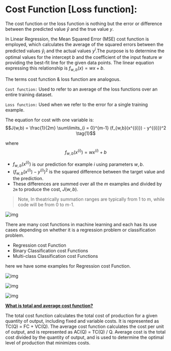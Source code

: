 # Cost Function [Loss function]:
The cost function or the loss function is nothing but the error or difference between the predicted value $\hat{y}$ and the true value $y$.


In Linear Regression, the Mean Squared Error (MSE) cost function is employed, which calculates the average of the squared errors between the predicted values $\hat{y}_i$ and the actual values ${y}^i$.The purpose is to determine the optimal values for the intercept $b$    and the coefficient of the input feature $w$  
providing the best-fit line for the given data points. The linear equation expressing this relationship is $f_{w,b}(x) = wx + b$.

The terms cost function & loss function are analogous.

```Cost function:``` Used to refer to an average of the loss functions over an entire training dataset.

```Loss function:``` Used when we refer to the error for a single training example.


The equation for cost with one variable is:
  $$J(w,b) = \frac{1}{2m} \sum\limits_{i = 0}^{m-1} (f_{w,b}(x^{(i)}) - y^{(i)})^2 \tag{1}$$ 
 
where 
  $$f_{w,b}(x^{(i)}) = wx^{(i)} + b \tag{2}$$
  
- $f_{w,b}(x^{(i)})$ is our prediction for example $i$ using parameters $w,b$.  
- $(f_{w,b}(x^{(i)}) -y^{(i)})^2$ is the squared difference between the target value and the prediction.   
- These differences are summed over all the $m$ examples and divided by `2m` to produce the cost, $J(w,b)$.  
>Note, In theatrically summation ranges are typically from 1 to m, while code will be from 0 to m-1.

![img](imgs/3-CostFunction/CostFunction.png)

There are many cost functions in machine learning and each has its use cases depending on whether it is a regression problem or classification problem.
- Regression cost Function
- Binary Classification cost Functions
- Multi-class Classification cost Functions

here we have some examples for Regression cost Function.

![img](imgs/3-CostFunction/CostFunctionExample1.png)

![img](imgs/3-CostFunction/CostFunctionExample2.png)

![img](imgs/3-CostFunction/CostFunctionExample3.png)

[**What is total and average cost function?**](https://www.analyticsvidhya.com/blog/2021/02/cost-function-is-no-rocket-science/)

The total cost function calculates the total cost of production for a given quantity of output, including fixed and variable costs. It is represented as TC(Q) = FC + VC(Q). The average cost function calculates the cost per unit of output, and is represented as AC(Q) = TC(Q) / Q. Average cost is the total cost divided by the quantity of output, and is used to determine the optimal level of production that minimizes costs.
